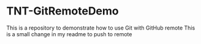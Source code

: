 # TNT-GitRemoteDemo
This is a repository to demonstrate how to use Git with GitHub remote
This is a small change in my readme to push to remote